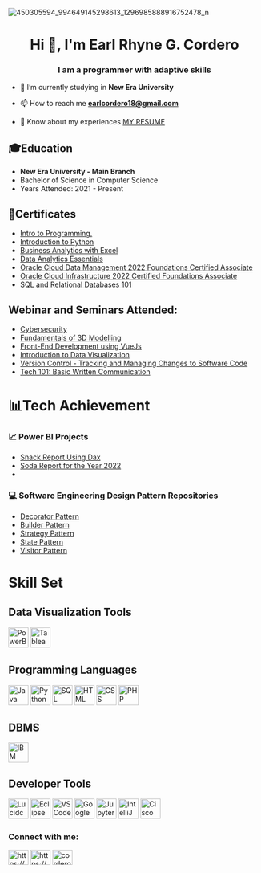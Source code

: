 ![450305594_994649145298613_1296985888916752478_n](https://github.com/CorderoEarl/CorderoEarl/assets/142371953/8aa6309b-a19d-4ebf-9506-18d7994eb1eb)

<h1 align="center">Hi 👋, I'm Earl Rhyne G. Cordero</h1>
<h3 align="center">I am a programmer with adaptive skills</h3>

- 🔭 I’m currently studying in **New Era University**

- 📫 How to reach me **earlcordero18@gmail.com**

- 📄 Know about my experiences [MY RESUME](https://drive.google.com/file/d/1NgcUh5rdwXygUdaSDTIrSTEajAFomtKL/view?usp=sharing)

 ## 🎓Education
  - **New Era University - Main Branch**
  - Bachelor of Science in Computer Science
  - Years Attended: 2021 - Present

## 🏅Certificates
  - [Intro to Programming.](https://www.kaggle.com/learn/certification/earlrhynecordero/intro-to-programming)
  - [Introduction to Python](https://drive.google.com/file/d/194jhicBviciGMOcpCrAAs9igeGxXmT-Z/view?usp=sharing)
  - [Business Analytics with Excel](https://drive.google.com/file/d/1Dh0fHTq7V8G3W9-OKhxvpLUZBXjuYdvk/view?usp=sharing)
  - [Data Analytics Essentials](https://www.credly.com/badges/4f529264-62e0-43bf-9b7c-c0d21a66e07c/print)
  - [Oracle Cloud Data Management 2022 Foundations Certified Associate](https://catalog-education.oracle.com/pls/certview/sharebadge?id=564C9F44F49A5D7225CC9CDEB3D9D759827F489B1C6D478D359BD4197603C07A)
  - [Oracle Cloud Infrastructure 2022 Certified Foundations Associate](https://catalog-education.oracle.com/pls/certview/sharebadge?id=AAA3DF0E92A9EB582B9BEF58ADFD513E88BF2A4A2F4144CAA51990043FB49D75)
  - [SQL and Relational Databases 101](https://courses.cognitiveclass.ai/certificates/71d9de99009044ce8cea939a86bbd8ee)

## Webinar and Seminars Attended:
  - [Cybersecurity](https://drive.google.com/file/d/1n_C8fgtI_XDQ7UPB9KleZZ2RGJX3Inj0/view?usp=sharing)
  - [Fundamentals of 3D Modelling](https://drive.google.com/file/d/1DOMBkt-NEe5rTPjM4tO75PM-G_RyQtRN/view?usp=sharing)
  - [Front-End Development using VueJs](https://drive.google.com/file/d/1LoHoloJ-mcQFnngUIvjhsGgV7e1ap_TG/view?usp=sharing)
  - [Introduction to Data Visualization](https://drive.google.com/file/d/1LoyXeYTpVQy2PmL2fymh42H-Mt_RkiQi/view?usp=sharing)
  - [Version Control - Tracking and Managing Changes to Software Code](https://drive.google.com/file/d/1PAShGaeXrcDJ9hjxzzsRpLV16dnQKVgb/view?usp=sharing)
  - [Tech 101: Basic Written Communication](https://drive.google.com/drive/u/0/folders/18QKzEPmXIcUPYUGuSRDSaMb1h2USru_z)
  

# 📊Tech Achievement
### 📈 Power BI Projects
- [Snack Report Using Dax](https://app.powerbi.com/view?r=eyJrIjoiYWQwZjIwNGQtNWIzZS00YTNjLTk1OTktMTE4NDZiZDhiNGE4IiwidCI6IjVlMmIzOTNjLTVjNjAtNDg4ZS1hMzcxLWRkMWU0MTJhMzBhYyIsImMiOjEwfQ%3D%3D)
- [Soda Report for the Year 2022](https://app.powerbi.com/view?r=eyJrIjoiZTE1YmIyYjEtYTRjOS00NmEzLThkZTEtZjEzZjQ1NDE0NGIwIiwidCI6IjVlMmIzOTNjLTVjNjAtNDg4ZS1hMzcxLWRkMWU0MTJhMzBhYyIsImMiOjEwfQ%3D%3D)
- []()
### 💻 Software Engineering Design Pattern Repositories
- [Decorator Pattern](https://github.com/CorderoEarl/decoratorPattern)
- [Builder Pattern](https://github.com/CorderoEarl/builderPattern)
- [Strategy Pattern](https://github.com/CorderoEarl/strategyPattern)
- [State Pattern](https://github.com/CorderoEarl/statePattern)
- [Visitor Pattern](https://github.com/CorderoEarl/visitorPattern-LAB)


# Skill Set

## Data Visualization Tools
<p align="left"> 
  <a> 
    <img src="https://upload.wikimedia.org/wikipedia/commons/c/cf/New_Power_BI_Logo.svg" alt="PowerBI" width="40" height="40"/> 
  </a> 
  <a> 
    <img src="https://cdn.worldvectorlogo.com/logos/tableau-software.svg" alt="Tableau Public" width="40" height="40"/> 
  </a> 
</p>

## Programming Languages 
<p align="left">
    <a>
        <img src="https://upload.wikimedia.org/wikipedia/en/3/30/Java_programming_language_logo.svg" alt="Java" width="40" height="40"/>
    </a>
    <a>
        <img src="https://upload.wikimedia.org/wikipedia/commons/c/c3/Python-logo-notext.svg" alt="Python" width="40" height="40"/>
    </a>
    <a>
        <img src="https://upload.wikimedia.org/wikipedia/commons/8/87/Sql_data_base_with_logo.png" alt="SQL" width="40" height="40"/>
    </a>
    <a>
        <img src="https://upload.wikimedia.org/wikipedia/commons/6/61/HTML5_logo_and_wordmark.svg" alt="HTML" width="40" height="40"/>
    </a>
    <a>
        <img src="https://upload.wikimedia.org/wikipedia/commons/d/d5/CSS3_logo_and_wordmark.svg" alt="CSS" width="40" height="40"/>
    </a>
    <a>
        <img src="https://upload.wikimedia.org/wikipedia/commons/2/27/PHP-logo.svg" alt="PHP" width="40" height="40"/>
    </a>
</p>

## DBMS
<p align="left">
    <a>
        <img src="https://www.db2tutorial.com/wp-content/uploads/2019/03/db2-tutorial.png" alt="IBM DB2" width="40" height="40"/>
    </a>
</p>

## Developer Tools
<p align="left">
    <a>
        <img src="https://encrypted-tbn0.gstatic.com/images?q=tbn:ANd9GcQL7b9P_feX1yThfg-k6-N0TyGHKMa5a7YusA&s" alt="Lucidchart" width="40" height="40"/>
    </a>
    <a>
        <img src="https://upload.wikimedia.org/wikipedia/commons/d/d0/Eclipse-Luna-Logo.svg" alt="Eclipse" width="40" height="40"/>
    </a>
    <a>
        <img src="https://upload.wikimedia.org/wikipedia/commons/9/9a/Visual_Studio_Code_1.35_icon.svg" alt="VSCode" width="40" height="40"/>
    </a>
    <a>
        <img src="https://upload.wikimedia.org/wikipedia/commons/d/d0/Google_Colaboratory_SVG_Logo.svg" alt="Google Colab" width="40" height="40"/>
    </a>
    <a>
        <img src="https://upload.wikimedia.org/wikipedia/commons/3/38/Jupyter_logo.svg" alt="Jupyter" width="40" height="40"/>
    </a>
    <a>
        <img src="https://seeklogo.com/images/J/jetbrains-intellij-idea-logo-CA1D5DC51F-seeklogo.com.png" alt="IntelliJ" width="40" height="40"/>
    </a>
    <a>
        <img src="https://encrypted-tbn0.gstatic.com/images?q=tbn:ANd9GcQiHKCtV6riNhioyypijbj1hr00GYXo5ws7IQ&s" alt="Cisco Packet Tracer" width="40" height="40"/>
    </a>
</p>


<h3 align="left"><b>Connect with me:</b></h3>
<p align="left">
<a href="https://linkedin.com/in/https://www.linkedin.com/in/earl-rhyne-g-cordero-0257a3236/" target="blank"><img align="center" src="https://raw.githubusercontent.com/rahuldkjain/github-profile-readme-generator/master/src/images/icons/Social/linked-in-alt.svg" alt="https://www.linkedin.com/in/earl-rhyne-g-cordero-0257a3236/" height="30" width="40" /></a>
<a href="https://www.facebook.com/earlrhynec/" target="blank"><img align="center" src="https://raw.githubusercontent.com/rahuldkjain/github-profile-readme-generator/master/src/images/icons/Social/facebook.svg" alt="https://www.facebook.com/earlrhynegranado.cordero?mibextid=avesrc" height="30" width="40" /></a>
<a href="https://instagram.com/corderoearl" target="blank"><img align="center" src="https://raw.githubusercontent.com/rahuldkjain/github-profile-readme-generator/master/src/images/icons/Social/instagram.svg" alt="corderoearl" height="30" width="40" /></a>
</p>

